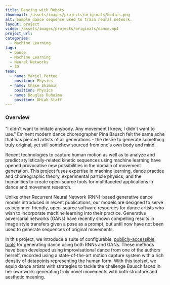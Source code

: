 ```yaml
---
title: Dancing with Robots
thumbnail: /assets/images/projects/originals/bodies.png
alt: Sample dance sequence used to train neural network.
layout: project
video: /assets/images/projects/originals/dance.mp4
project_url:
categories:
  - Machine Learning
tags:
  - Dance
  - Machine Learning
  - Neural Networks
  - 3D
team:
  - name: Mariel Pettee
    position: Physics
  - name: Chase Shimmin
    position: Physics
  - name: Douglas Duhaime
    position: DHLab Staff
---
```


### Overview

"I didn't want to imitate anybody. Any movement I knew, I didn't want to use." Eminent modern dance choreographer Pina Bausch felt the same ache that has pierced artists of all generations – the desire to generate something truly original, yet still somehow sourced from one's own body and mind.

Recent technologies to capture human motion as well as to analyze and predict stylistically-related kinetic sequences using machine learning have opened provocative new possibilities in the domain of movement generation. This project fuses expertise in machine learning, dance practice and choreographic theory, experimental particle physics, and the humanities to create open-source tools for multifaceted applications in dance and movement research.

Unlike other Recurrent Neural Network (RNN)-based generative dance models introduced in recent publications, our models are designed to serve as beginner-friendly, open-source software resources for dance artists who wish to incorporate machine learning into their practice. Generative adversarial networks (GANs) have recently shown compelling results in image style transfers given a pose as a prompt, but until now have not been used to generate sequences of original movements.

In this project, we introduce a suite of configurable, [publicly-accessible tools](https://github.com/YaleDHLab/dancing-with-robots) for generating dance using both RNNs and GANs. These methods have been developed using improvisational dance from one of the authors herself, recorded using a state-of-the-art motion capture system with a rich density of datapoints representing the human form. With this toolset, we equip dance artists with strategies to tackle the challenge Bausch faced in her own work: generating truly novel movements with both structure and aesthetic meaning.
